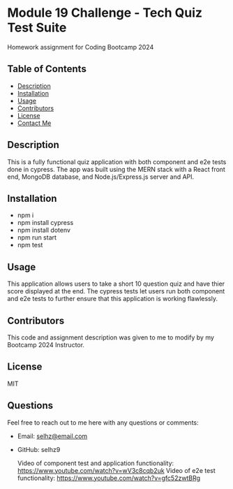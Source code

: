 # Module 19 Challenge - Tech Quiz Test Suite
Homework assignment for Coding Bootcamp 2024

## Table of Contents
- [Description](#description)
- [Installation](#installation)
- [Usage](#usage)
- [Contributors](#contributors)
- [License](#license)
- [Contact Me](#contact-me)

## Description
This is a fully functional quiz application with both component and e2e tests done in cypress. The app was built using the MERN stack with a React front end, MongoDB database, and Node.js/Express.js server and API. 

## Installation
- npm i
- npm install cypress
- npm install dotenv
- npm run start
- npm test

## Usage
This application allows users to take a short 10 question quiz and have thier score displayed at the end. 
The cypress tests let users run both component and e2e tests to further ensure that this application is working flawlessly.

## Contributors
This code and assignment description was given to me to modify by my Bootcamp 2024 Instructor.

## License
MIT

## Questions
Feel free to reach out to me here with any questions or comments:
- Email: selhz@email.com
- GitHub: selhz9

  Video of component test and application functionality: https://www.youtube.com/watch?v=wV3c8cqb2uk
  Video of e2e test functionality: https://www.youtube.com/watch?v=gfc52zwtBRg
